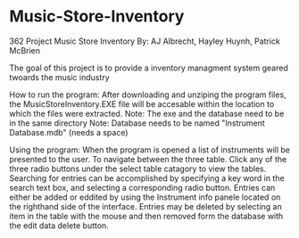 # Music-Store-Inventory
362 Project Music Store Inventory
By: AJ Albrecht, Hayley Huynh, Patrick McBrien

The goal of this project is to provide a inventory managment system geared twoards the music industry

How to run the program: 
After downloading and unziping the program files, the MusicStoreInventory.EXE file will be accesable within the location to which the files were extracted.
Note: The exe and the database need to be in the same directory
Note: Database needs to be named "Instrument Database.mdb" (needs a space)

Using the program:
When the program is opened a list of instruments will be presented to the user. To navigate between the three table. Click any of the three radio buttons under the select table catagory to view the tables. Searching for entries can be accomplished by specifying a key word in the search text box, and selecting a corresponding radio button. Entries can either be added or eddited by using the Instrument info panele located on the righthand side of the interface. Entries may be deleted by selecting an item in the table with the mouse and then removed form the database with the edit data delete button.
